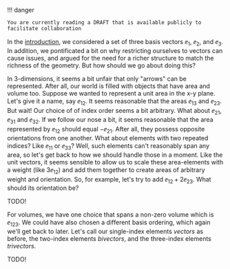 !!! danger

    You are currently reading a DRAFT that is available publicly to facilitate collaboration

In the [introduction](../intro), we considered a set of three basis vectors $\ee_1$,
$\ee_2$, and $\ee_3$. In addition, we pontificated a bit on why restricting ourselves to
vectors can cause issues, and argued for the need for a richer structure to match the
richness of the geometry. But how should we go about doing this?

In 3-dimensions, it seems a bit unfair that only "arrows"
can be represented. After all, our world is filled with objects that have area and
volume too. Suppose we wanted to represent a unit area in the x-y plane. Let's give it
a name, say $\ee_{12}$. It seems reasonable that the areas $\ee_{13}$ and $\ee_{23}$.
But wait! Our choice of of index order seems a bit arbitrary. What about $\ee_{21}$,
$\ee_{31}$ and $\ee_{32}$. If we follow our nose a bit, it seems reasonable that the
area represented by $\ee_{12}$ should equal $-\ee_{21}$. After all, they possess opposite
orientations from one another. What about elements with two repeated indices? Like $\ee_{11}$
or $\ee_{33}$? Well, such elements can't reasonably span any area, so let's get back to
how we should handle those in a moment. Like the unit vectors, it seems sensible to allow
us to scale these area-elements with a weight (like $3\ee_{12}$) and add them together
to create areas of arbitrary weight and orientation. So, for example, let's try to add
$\ee_{12} + 2\ee_{23}$. What should its orientation be?

TODO!

For volumes, we have one choice that spans a non-zero volume which is $\ee_{123}$. We
could have also chosen a different basis ordering, which again we'll get back to later.
Let's call our single-index elements _vectors_ as before, the two-index elements _bivectors_,
and the three-index elements _trivectors_.

TODO!
